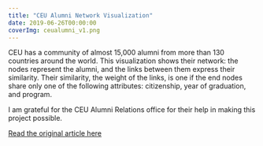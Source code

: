 ```yaml
---
title: "CEU Alumni Network Visualization"
date: 2019-06-26T00:00:00
coverImg: ceualumni_v1.png
---
```


CEU has a community of almost 15,000 alumni from more than 130 countries around the world. This visualization shows their network: the nodes represent the alumni, and the links between them express their similarity. Their similarity, the weight of the links, is one if the end nodes share only one of the following attributes: citizenship, year of graduation, and program.

<!--more-->

I am grateful for the CEU Alumni Relations office for their help in making this project possible.


[Read the original article here](https://networkdatascience.ceu.edu/node/529)
